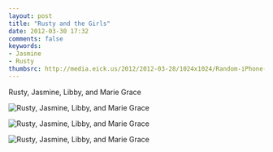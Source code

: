 ```yaml
---
layout: post
title: "Rusty and the Girls"
date: 2012-03-30 17:32
comments: false
keywords: 
- Jasmine
- Rusty
thumbsrc: http://media.eick.us/2012/2012-03-28/1024x1024/Random-iPhone-7.jpg
---
```

Rusty, Jasmine, Libby, and Marie Grace



![Rusty, Jasmine, Libby, and Marie Grace](http://media.eick.us/media/photographs/2012/2012-03-28/Random-iPhone-7.jpg)
  




![Rusty, Jasmine, Libby, and Marie Grace](http://media.eick.us/media/photographs/2012/2012-03-28/Random-iPhone-6.jpg)
  




![Rusty, Jasmine, Libby, and Marie Grace](http://media.eick.us/media/photographs/2012/2012-03-28/Random-iPhone-5.jpg)
  

